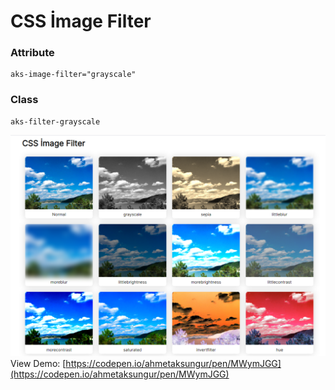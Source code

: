 # CSS İmage Filter
### Attribute
```
aks-image-filter="grayscale"
```
### Class
```
aks-filter-grayscale
```

![CSS İmage Filter](https://github.com/Ahmetaksungur/image-Filter-CSS/blob/master/css-image-filter.PNG?raw=true)
View Demo: [https://codepen.io/ahmetaksungur/pen/MWymJGG](https://codepen.io/ahmetaksungur/pen/MWymJGG)



